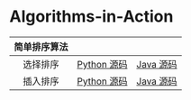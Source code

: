 # Algorithms-in-Action
| 简单排序算法 |  |  |
|:---:|:---:|:---:|
| 选择排序 | [Python 源码](https://github.com/tyrotalk/Algorithms-in-Action/tree/master/01-Sorting-Basic/Selection-Sort/Code-Python) | [Java 源码](https://github.com/tyrotalk/Algorithms-in-Action/tree/master/01-Sorting-Basic/Selection-Sort/Code-Java) |
| 插入排序 | [Python 源码 ](https://github.com/tyrotalk/Algorithms-in-Action/tree/master/01-Sorting-Basic/Insertion-Sort/Code-Python) | [Java 源码](https://github.com/tyrotalk/Algorithms-in-Action/tree/master/01-Sorting-Basic/Insertion-Sort/Code-Python) |